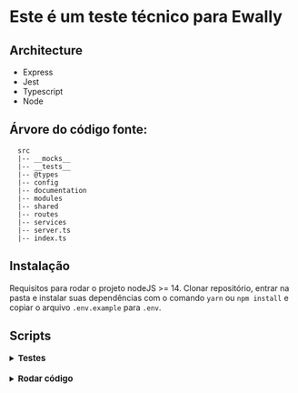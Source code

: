 # Este é um teste técnico para Ewally

## Architecture

- Express
- Jest
- Typescript
- Node

## Árvore do código fonte:

```
  src
  |-- __mocks__
  |-- __tests__
  |-- @types
  |-- config
  |-- documentation
  |-- modules
  |-- shared
  |-- routes
  |-- services
  |-- server.ts
  |-- index.ts
```

## Instalação

Requisitos para rodar o projeto nodeJS >= 14. Clonar repositório, entrar na pasta e instalar suas dependências com o comando `yarn` ou `npm install` e copiar o arquivo `.env.example` para `.env`.


## Scripts

<details>
  <summary>
    <strong style="font-size: 15px;">Testes</strong>
  </summary>

  <br/>

  <b>Rodar testes</b>

  > `npm test`

  <b>Rodar cobertura de testes</b>

  > `npm run test:ci`

  <b>Rodar testes verbosos</b>

  > `npm run test:verbose`

  <b>Rodar testes unitários</b>

  > `npm run test:unit`

  <b>Rodar testes de integração</b>

  > `npm run test:integration`

  <b>Rodar testes de arquigos staged</b>

  > `npm run test:staged`
</details>

<br/>

<details>
  <summary>
    <strong style="font-size: 15px;">Rodar código</strong>
  </summary>

  <br/>

  <b>Servidor de desenvolvimento</b>

  > `npm run dev`

  <b>Servidor de produção</b>

  <p>*** Antes rodar script de build ***</p>

  > `npm run start`

  <b>Buildar código</b>

  > `npm run build`
</details>